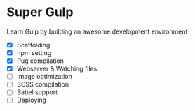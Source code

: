 # Super Gulp

Learn Gulp by building an awesome development environment

- [x] Scaffolding
- [x] npm setting
- [x] Pug compilation
- [x] Webserver & Watching files
- [ ] Image optimization
- [ ] SCSS compilation
- [ ] Babel support
- [ ] Deploying
